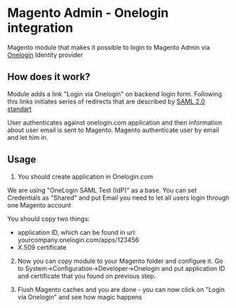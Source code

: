 Magento Admin - Onelogin integration
==============

Magento module that makes it possible to login to Magento Admin via [Onelogin](http://onelogin.com) Identity provider

How does it work?
--------------

Module adds a link "Login via Onelogin" on backend login form. Following this links initiates series of redirects that are described by [SAML 2.0 standart](http://en.wikipedia.org/wiki/SAML_2.0)

User authenticates against onelogin.com application and then information about user email is sent to Magento. Magento authenticate user by email and let him in.

Usage
--------------

1. You should create application in Onelogin.com

We are using "OneLogin SAML Test (IdP)" as a base.
You can set Credentials as "Shared" and put Email you need to let all users login through one Magento account

You should copy two things:

* application ID, which can be found in url: yourcompany.onelogin.com/apps/123456
* X.509 certificate

2. Now you can copy module to your Magento folder and configure it.
Go to System->Configuration->Developer->Onelogin and put application ID and certificate that you found on previous step.

3. Flush Magento caches and you are done - you can now click on "Login via Onelogin" and see how magic happens